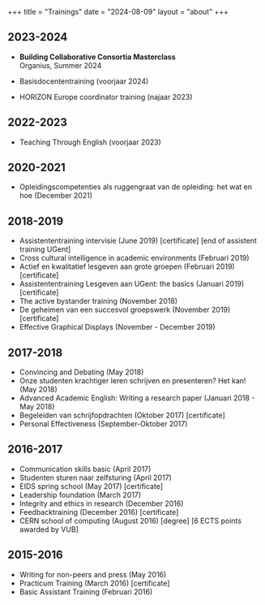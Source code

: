 +++
title = "Trainings"
date = "2024-08-09"
layout = "about"
+++

## 2023-2024

- **Building Collaborative Consortia Masterclass**
  </br>Organius, Summer 2024

- Basisdocententraining (voorjaar 2024)
- HORIZON Europe coordinator training (najaar 2023)

## 2022-2023

- Teaching Through English (voorjaar 2023)

## 2020-2021

- Opleidingscompetenties als ruggengraat van de opleiding: het wat en hoe (December 2021)

## 2018-2019

- Assistententraining intervisie (June 2019) [certificate] [end of assistent training UGent]
- Cross cultural intelligence in academic environments (Februari 2019)
- Actief en kwalitatief lesgeven aan grote groepen (Februari 2019) [certificate]
- Assistententraining Lesgeven aan UGent: the basics (Januari 2019) [certificate]
- The active bystander training (November 2018)
- De geheimen van een succesvol groepswerk (November 2019) [certificate]
- Effective Graphical Displays (November - December 2019)

## 2017-2018

- Convincing and Debating (May 2018)
- Onze studenten krachtiger leren schrijven en presenteren? Het kan! (May 2018)
- Advanced Academic English: Writing a research paper (Januari 2018 - May 2018)
- Begeleiden van schrijfopdrachten (Oktober 2017) [certificate]
- Personal Effectiveness (September-Oktober 2017)

## 2016-2017

- Communication skills basic (April 2017)
- Studenten sturen naar zelfsturing (April 2017)
- EIDS spring school (May 2017) [certificate]
- Leadership foundation (March 2017)
- Integrity and ethics in research (December 2016)
- Feedbacktraining (December 2016) [certificate]
- CERN school of computing (August 2016) [degree] [6 ECTS points awarded by VUB]

## 2015-2016

- Writing for non-peers and press (May 2016)
- Practicum Training (March 2016) [certificate]
- Basic Assistant Training (Februari 2016)
